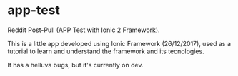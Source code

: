 # app-test
Reddit Post-Pull (APP Test with Ionic 2 Framework).

This is a little app developed using Ionic Framework (26/12/2017), used as a tutorial to learn and understand the 
framework and its tecnologies.

It has a helluva bugs, but it's currently on dev.
